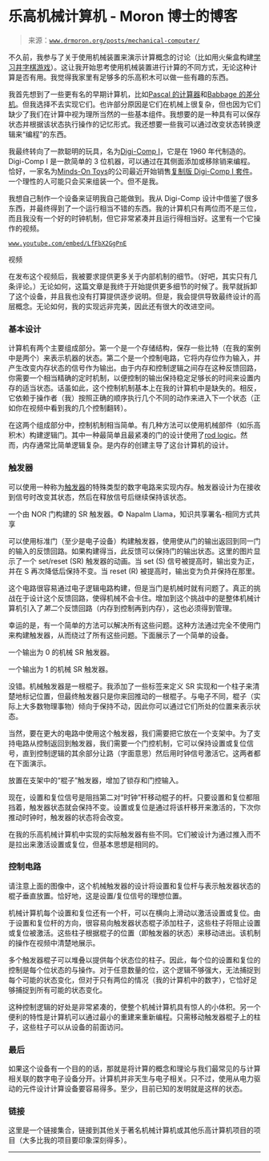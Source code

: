 <!--yml

分类：未分类

日期：2024-05-27 14:42:04

-->

# 乐高机械计算机 - Moron 博士的博客

> 来源：[`www.drmoron.org/posts/mechanical-computer/`](https://www.drmoron.org/posts/mechanical-computer/)

不久前，我参与了关于使用机械装置来演示计算概念的讨论（比如用火柴盒构建[学习井字棋游戏](http://boingboing.net/2009/11/02/mechanical-computer.html)）。这让我开始思考使用机械装置进行计算的不同方式，无论这种计算是否有用。我觉得我家里有足够多的乐高积木可以做一些有趣的东西。

我首先想到了一些更有名的早期计算机，比如[Pascal 的计算器](http://en.wikipedia.org/wiki/Pascal's_calculator)和[Babbage 的差分机](http://en.wikipedia.org/wiki/Difference_engine)。但我选择不去实现它们。也许部分原因是它们在机械上很复杂，但也因为它们缺少了我们在计算中视为理所当然的一些基本组件。我想要的是一种具有可以保存状态并根据该状态执行操作的记忆形式。我还想要一些我可以通过改变状态转换逻辑来“编程”的东西。

我最终转向了一款聪明的玩具，名为[Digi-Comp I](http://en.wikipedia.org/wiki/Digi-Comp_I)，它是在 1960 年代制造的。Digi-Comp I 是一款简单的 3 位机器，可以通过在其侧面添加或移除销来编程。恰好，一家名为[Minds-On Toys](http://mindsontoys.com)的公司最近开始销售[复制版 Digi-Comp I 套件](http://mindsontoys.com/kits.htm?dc1_main.htm)。一个理性的人可能只会买来组装一个。但不是我。

我想自己制作一个设备来证明我自己能做到。我从 Digi-Comp 设计中借鉴了很多东西，并最终得到了一个运行相当不错的东西。我的计算机只有两位而不是三位，而且我没有一个好的时钟机制，但它非常紧凑并且运行得相当好。这里有一个它操作的视频。

[`www.youtube.com/embed/LfFbX2GgPnE`](https://www.youtube.com/embed/LfFbX2GgPnE)

视频

在发布这个视频后，我被要求提供更多关于内部机制的细节。（好吧，其实只有几条评论。）无论如何，这篇文章是我终于开始提供更多细节的时候了。我早就拆卸了这个设备，并且我也没有打算提供逐步说明。但是，我会提供导致最终设计的高层概念。无论如何，我的实现远非完美，因此还有很大的改进空间。

### 基本设计

计算机有两个主要组成部分。第一个是一个存储结构，保存一些比特（在我的案例中是两个）来表示机器的状态。第二个是一个控制电路，它将内存位作为输入，并产生改变内存状态的信号作为输出。由于内存和控制逻辑之间存在这种反馈回路，你需要一个相当精确的定时机制，以便控制的输出保持稳定足够长的时间来设置内存的适当状态。话虽如此，这个控制机制基本上在我的计算机中是缺失的。相反，它依赖于操作者（我）按照正确的顺序执行几个不同的动作来进入下一个状态（正如你在视频中看到我的几个控制翻转）。

在这两个组成部分中，控制机制相当简单。有几种方法可以使用机械部件（如乐高积木）构建逻辑门。其中一种最简单且最紧凑的门的设计使用了[rod logic](https://sites.google.com/site/santiagoontanonvillar/Home/lego-projects/lego-rod-logic)。然而，内存通常比简单逻辑复杂。是内存的创建主导了这台计算机的设计。

### 触发器

可以使用一种称为[触发器](https://en.wikipedia.org/wiki/Flip-flop_(electronics))的特殊类型的数字电路来实现内存。触发器设计为在接收到信号时改变其状态，然后在释放信号后继续保持该状态。

一个由 NOR 门构建的 SR 触发器。© Napalm Llama，知识共享署名-相同方式共享

可以使用标准门（至少是电子设备）构建触发器，使用使从门的输出返回到同一门的输入的反馈回路。如果构建得当，此反馈可以保持门的输出状态。这里的图片显示了一个 set/reset (SR) 触发器的动画。当 set (S) 信号被提高时，输出变为正，并在 S 再次降低后保持不变。当 reset (R) 被提高时，输出变为负并保持在那里。

这个电路很容易通过电子逻辑电路构建，但是当门是机械时就有问题了。真正的挑战在于设计这个反馈回路，使得机械不会卡住。增加到这个挑战中的是整体机械计算机引入了*第二*个反馈回路（内存到控制再到内存），这也必须得到管理。

幸运的是，有一个简单的方法可以解决所有这些问题。这种方法通过完全不使用门来构建触发器，从而绕过了所有这些问题。下面展示了一个简单的设备。

一个输出为 0 的机械 SR 触发器。

一个输出为 1 的机械 SR 触发器。

没错。机械触发器是一根棍子。我添加了一些标签来定义 SR 实现和一个柱子来清楚地标记位置，但最终触发器只是你来回推动的一根棍子。与电子不同，棍子（实际上大多数物理事物）倾向于保持不动，因此你可以通过它们所处的位置来表示状态。

当然，要在更大的电路中使用这个触发器，我们需要把它放在一个支架中。为了支持电路从控制返回到触发器，我们需要一个门控机制，它可以保持设置或复位信号，直到控制逻辑的其余部分让路（字面意思）然后用时钟信号激活它。这两者都在下面演示。

放置在支架中的“棍子”触发器，增加了锁存和门控输入。

现在，设置和复位信号是阻挡第二对“时钟”杆移动棍子的杆。只要设置和复位都阻挡着，触发器状态就会保持不变。设置或复位是通过将该杆移开来激活的，下次你推动时钟时，触发器的状态将会改变。

在我的乐高机械计算机中实现的实际触发器有些不同。它们被设计为通过推入而不是拉出来激活设置或复位，但基本思想是相同的。

### 控制电路

请注意上面的图像中，这个机械触发器的设计将设置和复位杆与表示触发器状态的棍子垂直放置。恰好地，这是设置/复位信号的理想位置。

机械计算机每个设置和复位还有一个杆，可以在横向上滑动以激活设置或复位。由于设置和复位杆的方向，很容易向触发器状态棍子添加柱子，这些柱子将阻止设置或复位被激活。这些柱子根据棍子的位置（即触发器的状态）来移动进出。该机制的操作在视频中清楚地展示。

多个触发器棍子可以堆叠以提供每个状态位的柱子。因此，每个位的设置和复位的控制是每个位状态的与操作。对于任意数量的位，这个逻辑不够强大，无法捕捉到每个可能的状态变化，但对于只有两位的情况（我的计算机中的数字），它恰好足够捕捉到所有可能的状态变化。

这种控制逻辑的好处是非常紧凑的，使整个机械计算机具有惊人的小体积。另一个便利的特性是计算机可以通过最小的重建来重新编程。只需移动触发器棍子上的柱子，这些柱子可以从设备的前面访问。

### 最后

如果这个设备有一个目的的话，那就是将计算的概念和理论与我们最常见的与计算相关联的数字电子设备分开。计算机并非天生与电子相关。只不过，使用从电力驱动的元件设计计算设备要容易得多。至少，目前已知的发明就是这样的状态。

### 链接

这里是一个链接集合，链接到其他关于著名机械计算机或其他乐高计算机项目的项目（大多比我的项目要印象深刻得多）。

* * *

